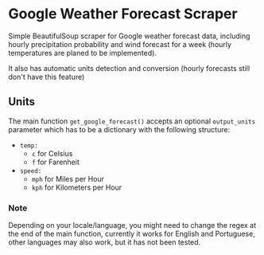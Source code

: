 # Google Weather Forecast Scraper

Simple BeautifulSoup scraper for Google weather forecast data, including hourly precipitation probability and wind forecast for a week (hourly temperatures are planed to be implemented).

It also has automatic units detection and conversion (hourly forecasts still don't have this feature)

## Units

The main function `get_google_forecast()` accepts an optional `output_units` parameter which has to be a dictionary with the following structure:

+ `temp:`
    + `c` for Celsius
    + `f` for Farenheit
+ `speed:`
    + `mph` for Miles per Hour
    + `kph` for Kilometers per Hour

### Note

Depending on your locale/language, you might need to change the regex at the end of the main function, currently it works for English and Portuguese, other languages may also work, but it has not been tested.
